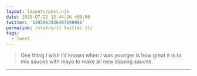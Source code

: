 ```yaml
---
layout: layouts/post.njk
date: 2020-07-22 15:44:26 +00:00
twitter: '1285963926497198086'
permalink: /status/{{ twitter }}/
tags: 
  - tweet
---
```


> One thing I wish I’d known when I was younger is how great it is to mix sauces with mayo to make all new dipping sauces.

---
